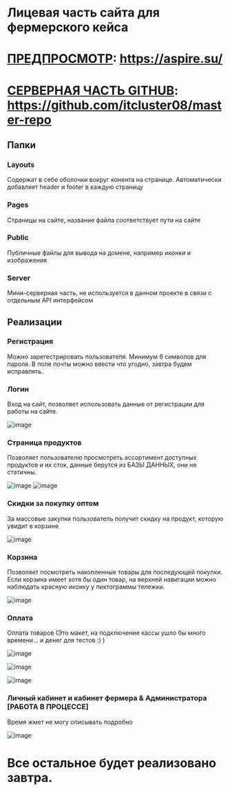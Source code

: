 # Лицевая часть сайта для фермерского кейса
# [ПРЕДПРОСМОТР](https://aspire.su/): https://aspire.su/
# [СЕРВЕРНАЯ ЧАСТЬ GITHUB](https://github.com/itcluster08/master-repo): https://github.com/itcluster08/master-repo

## Папки
### Layouts
Содержат в себе оболочки вокруг конента на странице. Автоматически добавляет header и footer в каждую страницу
### Pages
Страницы на сайте, название файла соответствует пути на сайте
### Public
Публичные файлы для вывода на домене, например иконки и изображения
### Server
Мини-серверная часть, не используется в данном проекте в связи с отдельным API интерфейсом

## Реализации
### Регистрация
Можно зарегестрировать пользователя. Минимум 6 символов для пароля. В поле почты можно ввести что угодно, завтра будем исправлять.
### Логин
Вход на сайт, позволяет использовать данные от регистрации для работы на сайте.

![image](https://github.com/itcluster08/front/assets/63314911/c4d5cc6f-1c62-4101-8b48-5533ef1ac582)

### Страница продуктов
Позволяет пользователю просмотреть ассортимент доступных продуктов и их сток, данные берутся из БАЗЫ ДАННЫХ, они не статичны.

![image](https://github.com/itcluster08/front/assets/63314911/70b01890-6743-45a0-ac75-36afb4d454e1)
![image](https://github.com/itcluster08/front/assets/63314911/842b938d-e906-4255-b7c9-b5eb68c3977e)

### Скидки за покупку оптом
За массовые закупки пользователь получит скидку на продукт, которую увидит в корзине

![image](https://github.com/itcluster08/front/assets/63314911/2d53cfb3-f25b-4af5-af8c-68ee898891f3)

### Корзина
Позволяет посмотреть накопленные товары для последующей покупки. Если корзина имеет хотя бы один товар, на верхней навигации можно наблюдать красную иконку у пиктограммы тележки.

![image](https://github.com/itcluster08/front/assets/63314911/8a7421a7-a42f-4fab-b039-777a9fdc75fd)

### Оплата
Оплата товаров (Это макет, на подключение кассы ушло бы много времени... и денег для тестов :)   )

![image](https://github.com/itcluster08/front/assets/63314911/0ac7ddd3-87fa-4dcb-b993-7da73bd72816)

![image](https://github.com/itcluster08/front/assets/63314911/0c8387a0-cd21-41ee-80e9-c911c36a24d4)

![image](https://github.com/itcluster08/front/assets/63314911/a078c320-f798-410f-8202-c462f6cdfe8e)



### Личный кабинет и кабинет фермера & Администратора [РАБОТА В ПРОЦЕССЕ]
Время жмет не могу описывать подробно

![image](https://github.com/itcluster08/front/assets/63314911/91e81bf3-8fc6-4957-964b-ebdac8eeb4d5)


# Все остальное будет реализовано завтра.
